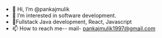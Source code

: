 - 👋 Hi, I’m @pankajmulik
- 👀 I’m interested in software development.
- 💞️Fullstack Java development, React, Javascript
- 📫 How to reach me--  mail- pankajmulik1997@gmail.com

<!---
pankajmulik/pankajmulik is a ✨ special ✨ repository because its `README.md` (this file) appears on your GitHub profile.
You can click the Preview link to take a look at your changes.
--->
